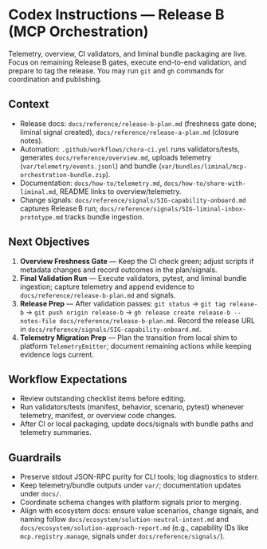 # Codex Instructions — Release B (MCP Orchestration)

Telemetry, overview, CI validators, and liminal bundle packaging are live. Focus on remaining Release B gates, execute end-to-end validation, and prepare to tag the release. You may run `git` and `gh` commands for coordination and publishing.

## Context
- Release docs: `docs/reference/release-b-plan.md` (freshness gate done; liminal signal created), `docs/reference/release-a-plan.md` (closure notes).
- Automation: `.github/workflows/chora-ci.yml` runs validators/tests, generates `docs/reference/overview.md`, uploads telemetry (`var/telemetry/events.jsonl`) and bundle (`var/bundles/liminal/mcp-orchestration-bundle.zip`).
- Documentation: `docs/how-to/telemetry.md`, `docs/how-to/share-with-liminal.md`, README links to overview/telemetry.
- Change signals: `docs/reference/signals/SIG-capability-onboard.md` captures Release B run; `docs/reference/signals/SIG-liminal-inbox-prototype.md` tracks bundle ingestion.

## Next Objectives
1. **Overview Freshness Gate** — Keep the CI check green; adjust scripts if metadata changes and record outcomes in the plan/signals.
2. **Final Validation Run** — Execute validators, pytest, and liminal bundle ingestion; capture telemetry and append evidence to `docs/reference/release-b-plan.md` and signals.
3. **Release Prep** — After validation passes: `git status` → `git tag release-b` → `git push origin release-b` → `gh release create release-b --notes-file docs/reference/release-b-plan.md`. Record the release URL in `docs/reference/signals/SIG-capability-onboard.md`.
4. **Telemetry Migration Prep** — Plan the transition from local shim to platform `TelemetryEmitter`; document remaining actions while keeping evidence logs current.

## Workflow Expectations
- Review outstanding checklist items before editing.
- Run validators/tests (manifest, behavior, scenario, pytest) whenever telemetry, manifest, or overview code changes.
- After CI or local packaging, update docs/signals with bundle paths and telemetry summaries.

## Guardrails
- Preserve stdout JSON-RPC purity for CLI tools; log diagnostics to stderr.
- Keep telemetry/bundle outputs under `var/`; documentation updates under `docs/`.
- Coordinate schema changes with platform signals prior to merging.
 - Align with ecosystem docs: ensure value scenarios, change signals, and naming follow `docs/ecosystem/solution-neutral-intent.md` and `docs/ecosystem/solution-approach-report.md` (e.g., capability IDs like `mcp.registry.manage`, signals under `docs/reference/signals/`).
